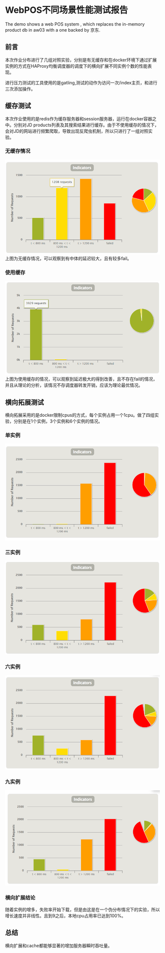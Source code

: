 # WebPOS不同场景性能测试报告

The demo shows a web POS system , which replaces the in-memory product db in aw03 with a one backed by 京东.


## 前言
本次作业分布进行了几组对照实验，分别是有无缓存和在docker环境下通过扩展实例的方式在HAProxy均衡调度器的调度下的横向扩展不同实例个数的性能表现。

进行压力测试的工具使用的是gatling,测试的动作为访问一次/index主页，和进行三次添加操作。

## 缓存测试
本次作业使用的是redis作为缓存服务器和session服务器，运行在docker容器之中。分别对JD products列表及其搜索结果进行缓存。由于不使用缓存的情况下，会对JD的网站进行频繁爬取，导致出现反爬虫机制，所以只进行了一组对照实验。

### 无缓存情况
![img.png](img.png)
上图为无缓存情况，可以观察到有中体的延迟较大，且有较多fail。

### 使用缓存
![img_1.png](img_1.png)
上图为使用缓存的情况，可以观察到延迟极大的得到改善，且不存在fail的情况，并且从理论的分析，该情况不存调度器转发开销，应该为理论最优情况。

## 横向拓展测试
横向拓展采用的是docker限制cpus的方式，每个实例占用一个1cpu。做了四组实验，分别是在1个实例，3个实例和6个实例的情况。

### 单实例

![img_2.png](img_2.png)

### 三实例
![img_3.png](img_3.png)

### 六实例

![img_4.png](img_4.png)

### 九实例
![img_5.png](img_5.png)

### 横向扩展结论
随着实例的增多，失败率开始下载，但是由这是在一个伪分布情况下的实验，所以增长速度并非线性。且到9之后，本地cpu占用率已达到100%。

## 总结
横向扩展和cache都能够显著的增加服务器瞬时吞吐量。
